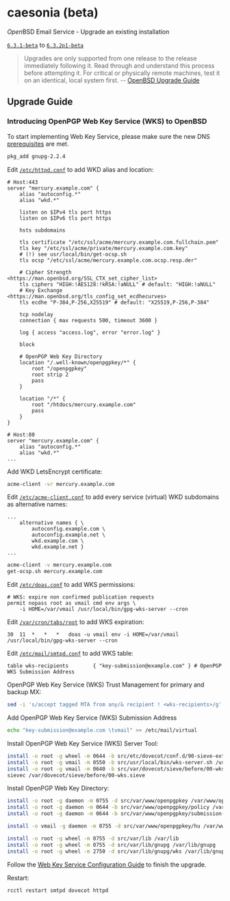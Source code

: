 # caesonia (beta)
*Open*BSD Email Service - Upgrade an existing installation

[`6.3.1-beta`](https://github.com/vedetta-com/caesonia/tree/v6.3.1-beta) to [`6.3.2p1-beta`](https://github.com/vedetta-com/caesonia/tree/v6.3.2p1-beta)

> Upgrades are only supported from one release to the release immediately following it. Read through and understand this process before attempting it. For critical or physically remote machines, test it on an identical, local system first. -- [OpenBSD Upgrade Guide](https://www.openbsd.org/faq/index.html)

## Upgrade Guide

### Introducing OpenPGP Web Key Service (WKS) to OpenBSD

To start implementing Web Key Service, please make sure the new DNS [prerequisites](README.md#openpgp-web-key-directory-wkd) are met.

```sh
pkg_add gnupg-2.2.4
```

Edit [`/etc/httpd.conf`](src/etc/httpd.conf) to add WKD alias and location:
```console
# Host:443
server "mercury.example.com" {
	alias "autoconfig.*"
	alias "wkd.*"

	listen on $IPv4 tls port https
	listen on $IPv6 tls port https

	hsts subdomains

	tls certificate "/etc/ssl/acme/mercury.example.com.fullchain.pem"
	tls key "/etc/ssl/acme/private/mercury.example.com.key"
	# (!) see usr/local/bin/get-ocsp.sh
	tls ocsp "/etc/ssl/acme/mercury.example.com.ocsp.resp.der"

	# Cipher Strength <https://man.openbsd.org/SSL_CTX_set_cipher_list>
	tls ciphers "HIGH:!AES128:!kRSA:!aNULL" # default: "HIGH:!aNULL"
	# Key Exchange <https://man.openbsd.org/tls_config_set_ecdhecurves>
	tls ecdhe "P-384,P-256,X25519" # default: "X25519,P-256,P-384"

	tcp nodelay
	connection { max requests 500, timeout 3600 }

	log { access "access.log", error "error.log" }

	block

	# OpenPGP Web Key Directory
	location "/.well-known/openpgpkey/*" {
		root "/openpgpkey"
		root strip 2
		pass
	}

	location "/*" {
		root "/htdocs/mercury.example.com"
		pass
	}
}

# Host:80
server "mercury.example.com" {
	alias "autoconfig.*"
	alias "wkd.*"
...
```

Add WKD LetsEncrypt certificate:
```sh
acme-client -vr mercury.example.com
```

Edit [`/etc/acme-client.conf`](src/etc/acme-client.conf) to add every service (virtual) WKD subdomains as alternative names:
```console
...
	alternative names { \
		autoconfig.example.com \
		autoconfig.example.net \
		wkd.example.com \
		wkd.example.net }
...
```

```sh
acme-client -v mercury.example.com
get-ocsp.sh mercury.example.com
```

Edit [`/etc/doas.conf`](src/etc/doas.conf) to add WKS permissions:
```console
# WKS: expire non confirmed publication requests
permit nopass root as vmail cmd env args \
    -i HOME=/var/vmail /usr/local/bin/gpg-wks-server --cron
```

Edit [`/var/cron/tabs/root`](src/var/cron/tabs/root) to add WKS expiration:
```console
30	11	*	*	*	doas -u vmail env -i HOME=/var/vmail /usr/local/bin/gpg-wks-server --cron
```

Edit [`/etc/mail/smtpd.conf`](src/etc/mail/smtpd.conf) to add WKS table:
```console
table wks-recipients		{ "key-submission@example.com" } # OpenPGP WKS Submission Address
```

OpenPGP Web Key Service (WKS) Trust Management for primary and backup MX:
```sh
sed -i 's/accept tagged MTA from any/& recipient ! <wks-recipients>/g' /etc/mail/smtpd.conf
```

Add OpenPGP Web Key Service (WKS) Submission Address
```sh
echo "key-submission@example.com \tvmail" >> /etc/mail/virtual
```

Install OpenPGP Web Key Service (WKS) Server Tool:
```sh
install -o root -g wheel -m 0644 -b src/etc/dovecot/conf.d/90-sieve-extprograms.conf /etc/dovecot/conf.d/
install -o root -g vmail -m 0550 -b src/usr/local/bin/wks-server.sh /usr/local/bin/
install -o root -g vmail -m 0640 -b src/var/dovecot/sieve/before/00-wks.sieve /var/dovecot/sieve/before/
sievec /var/dovecot/sieve/before/00-wks.sieve
```

Install OpenPGP Web Key Directory:
```sh
install -o root -g daemon -m 0755 -d src/var/www/openpgpkey /var/www/openpgpkey
install -o root -g daemon -m 0644 -b src/var/www/openpgpkey/policy /var/www/openpgpkey/
install -o root -g daemon -m 0644 -b src/var/www/openpgpkey/submission-address /var/www/openpgpkey/

install -o vmail -g daemon -m 0755 -d src/var/www/openpgpkey/hu /var/www/openpgpkey/hu

install -o root -g wheel -m 0755 -d src/var/lib /var/lib   
install -o root -g wheel -m 0755 -d src/var/lib/gnupg /var/lib/gnupg
install -o root -g wheel -m 2750 -d src/var/lib/gnupg/wks /var/lib/gnupg/wks
```

Follow the [Web Key Service Configuration Guide](INSTALL.md#openpgp-web-key-service-wks) to finish the upgrade.

Restart:
```sh
rcctl restart smtpd dovecot httpd
```

